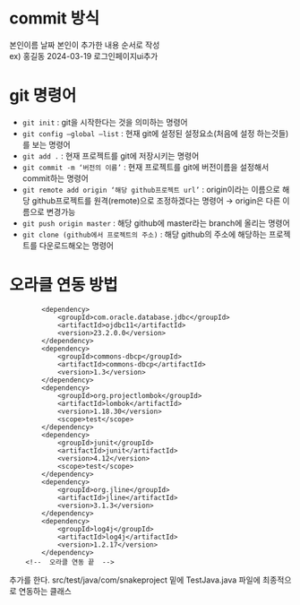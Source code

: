 # commit 방식

본인이름 날짜 본인이 추가한 내용 순서로 작성<br>
ex) 홍길동 2024-03-19 로그인페이지ui추가


# git 명령어 
- `git init` : git을 시작한다는 것을 의미하는 명령어
- `git config —global —list` : 현재 git에 설정된 설정요소(처음에 설정 하는것들)를 보는 명령어
- `git add .` :  현재 프로젝트를 git에 저장시키는 명령어
- `git commit -m ‘버전의 이름’` : 현재 프로젝트를 git에 버전이름을 설정해서 commit하는 명령어
- `git remote add origin ‘해당 github프로젝트 url’` : origin이라는 이름으로 해당 github프로젝트를 원격(remote)으로 조정하겠다는 명령어 → origin은 다른 이름으로 변경가능
- `git push origin master` : 해당 github에 master라는 branch에 올리는 명령어
- `git clone (github에서 프로젝트의 주소)` : 해당 github의 주소에 해당하는 프로젝트를 다운로드해오는 명령어


# 오라클 연동 방법
<!--	오라클 연동 시작	-->
			<dependency>
				<groupId>com.oracle.database.jdbc</groupId>
				<artifactId>ojdbc11</artifactId>
				<version>23.2.0.0</version>
			</dependency>
			<dependency>
				<groupId>commons-dbcp</groupId>
				<artifactId>commons-dbcp</artifactId>
				<version>1.3</version>
			</dependency>
			<dependency>
				<groupId>org.projectlombok</groupId>
				<artifactId>lombok</artifactId>
				<version>1.18.30</version>
				<scope>test</scope>
			</dependency>
			<dependency>
				<groupId>junit</groupId>
				<artifactId>junit</artifactId>
				<version>4.12</version>
				<scope>test</scope>
			</dependency>
			<dependency>
				<groupId>org.jline</groupId>
				<artifactId>jline</artifactId>
				<version>3.1.3</version>
			</dependency>
			<dependency>
				<groupId>log4j</groupId>
				<artifactId>log4j</artifactId>
				<version>1.2.17</version>
			</dependency>
		<!--  오라클 연동 끝	-->
추가를 한다.
src/test/java/com/snakeproject 밑에 TestJava.java 파일에 최종적으로 연동하는 클래스
